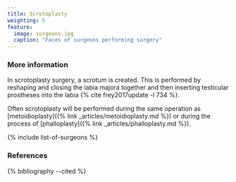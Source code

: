 ```yaml
---
title: Scrotoplasty
weighting: 5
feature:
  image: surgeons.jpg
  caption: "Faces of surgeons performing surgery"
---
```


### More information

In scrotoplasty surgery, a scrotum is created. This is performed by reshaping and closing the labia majora together and then inserting testicular prostheses into the labia {% cite frey2017update -l 734 %}.

Often scrotoplasty will be performed during the same operation as [metoidioplasty]({% link _articles/metoidioplasty.md %}) or during the process of [phalloplasty]({% link _articles/phalloplasty.md %}).

{% include list-of-surgeons %}

### References

{% bibliography --cited %}
